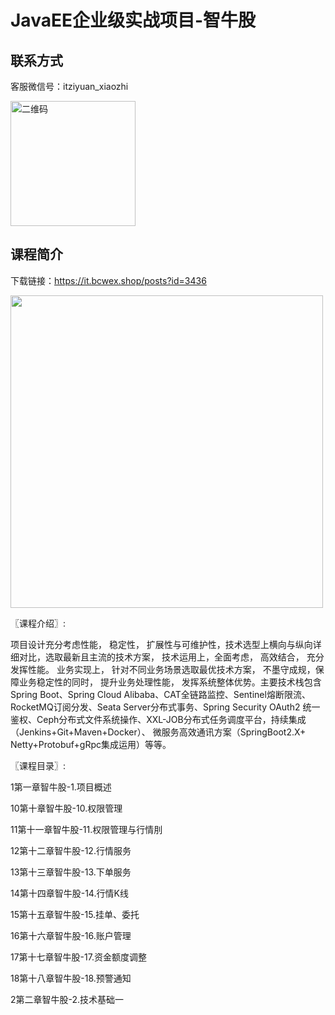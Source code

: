 # JavaEE企业级实战项目-智牛股

## 联系方式

客服微信号：itziyuan_xiaozhi

<img src="https://ziyuanyun.oss-cn-guangzhou.aliyuncs.com/common/20240614073449/666b82192834a.jpg" width="200" height="200" alt="二维码">

## 课程简介

下载链接：https://it.bcwex.shop/posts?id=3436

<img src="https://ziyuanyun.oss-cn-guangzhou.aliyuncs.com/yun/20240515185153/664493c9d99bd.jpg" width="500" alt="">

  〖课程介绍〗:

 项目设计充分考虑性能， 稳定性， 扩展性与可维护性，技术选型上横向与纵向详细对比，选取最新且主流的技术方案， 技术运用上，全面考虑， 高效结合， 充分发挥性能。 业务实现上， 针对不同业务场景选取最优技术方案， 不墨守成规，保障业务稳定性的同时， 提升业务处理性能， 发挥系统整体优势。主要技术栈包含Spring Boot、Spring Cloud Alibaba、CAT全链路监控、Sentinel熔断限流、RocketMQ订阅分发、Seata Server分布式事务、Spring Security OAuth2 统一鉴权、Ceph分布式文件系统操作、XXL-JOB分布式任务调度平台，持续集成（Jenkins+Git+Maven+Docker）、 微服务高效通讯方案（SpringBoot2.X+ Netty+Protobuf+gRpc集成运用）等等。

 〖课程目录〗:

 1第一章智牛股-1.项目概述

 10第十章智牛股-10.权限管理

 11第十一章智牛股-11.权限管理与行情刖

 12第十二章智牛股-12.行情服务

 13第十三章智牛股-13.下单服务

 14第十四章智牛股-14.行情K线

 15第十五章智牛股-15.挂单、委托

 16第十六章智牛股-16.账户管理

 17第十七章智牛股-17.资金额度调整

 18第十八章智牛股-18.预警通知

 2第二章智牛股-2.技术基础一

  